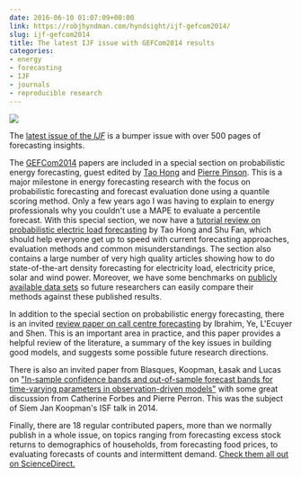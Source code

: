 ```yaml
---
date: 2016-06-10 01:07:09+00:00
link: https://robjhyndman.com/hyndsight/ijf-gefcom2014/
slug: ijf-gefcom2014
title: The latest IJF issue with GEFCom2014 results
categories:
- energy
- forecasting
- IJF
- journals
- reproducible research
---
```


[![](https://origin-ars.els-cdn.com/content/image/1-s2.0-S0169207016X00027-cov150h.gif)](http://www.sciencedirect.com/science/journal/01692070/32/3)

The [latest issue of the _IJF_](http://www.sciencedirect.com/science/journal/01692070/32/3) is a bumper issue with over 500 pages of forecasting insights.

The [GEFCom2014](https://robjhyndman.com/hyndsight/gefcom-2014/) papers are included in a special section on probabilistic energy forecasting, guest edited by [Tao Hong](http://www.drhongtao.com/) and [Pierre Pinson](http://pierrepinson.com/). This is a major milestone in energy forecasting research with the focus on probabilistic forecasting and forecast evaluation done using a quantile scoring method. Only a few years ago I was having to explain to energy professionals why you couldn't use a MAPE to evaluate a percentile forecast. With this special section, we now have a [tutorial review on probabilistic electric load forecasting](http://dx.doi.org/10.1016/j.ijforecast.2015.11.011) by Tao Hong and Shu Fan, which should help everyone get up to speed with current forecasting approaches, evaluation methods and common misunderstandings. The section also contains a large number of very high quality articles showing how to do state-of-the-art density forecasting for electricity load, electricity price, solar and wind power. Moreover, we have some benchmarks on [publicly available data sets](https://www.dropbox.com/s/mqftg79cmx85ymb/mmc1.zip?dl=0) so future researchers can easily compare their methods against these published results.

In addition to the special section on probabilistic energy forecasting, there is an invited [review paper on call centre forecasting](http://dx.doi.org/10.1016/j.ijforecast.2015.11.012) by Ibrahim, Ye, L'Ecuyer and Shen. This is an important area in practice, and this paper provides a helpful review of the literature, a summary of the key issues in building good models, and suggests some possible future research directions.

There is also an invited paper from Blasques, Koopman, Łasak and Lucas on ["In-sample confidence bands and out-of-sample forecast bands for time-varying parameters in observation-driven models"](http://dx.doi.org/10.1016/j.ijforecast.2015.11.018) with some great discussion from Catherine Forbes and Pierre Perron. This was the subject of Siem Jan Koopman's ISF talk in 2014.

Finally, there are 18 regular contributed papers, more than we normally publish in a whole issue, on topics ranging from forecasting excess stock returns to demographics of households, from forecasting food prices, to evaluating forecasts of counts and intermittent demand. [Check them all out on ScienceDirect.](http://www.sciencedirect.com/science/journal/01692070/32/3)

